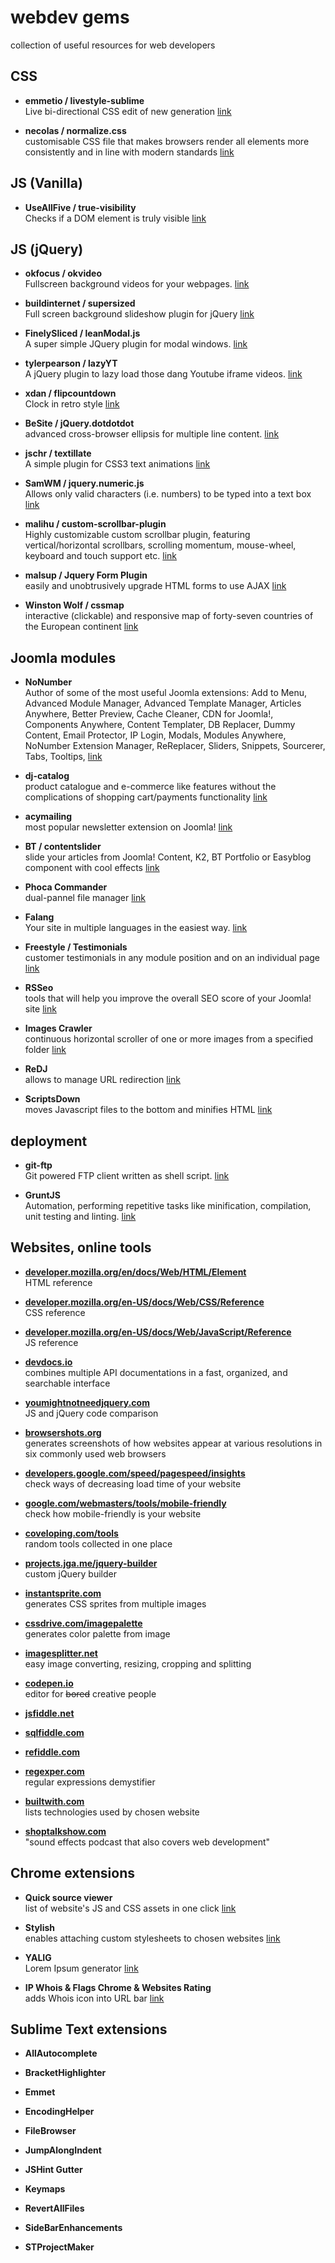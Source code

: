 # webdev gems
collection of useful resources for web developers

  
## CSS

* **emmetio / livestyle-sublime**  
Live bi-directional CSS edit of new generation
[link](https://github.com/emmetio/livestyle-sublime)

* **necolas / normalize.css**  
customisable CSS file that makes browsers render all elements more consistently and in line with modern standards
[link](https://github.com/necolas/normalize)

  
## JS (Vanilla)

* **UseAllFive / true-visibility**  
Checks if a DOM element is truly visible
[link](https://github.com/UseAllFive/true-visibility)

  
## JS (jQuery)

* **okfocus / okvideo**  
  Fullscreen background videos for your webpages.
[link](https://github.com/okfocus/okvideo)

* **buildinternet / supersized**  
  Full screen background slideshow plugin for jQuery
[link](https://github.com/buildinternet/supersized)

* **FinelySliced / leanModal.js**  
   A super simple JQuery plugin for modal windows. 
[link](https://github.com/FinelySliced/leanModal.js)

* **tylerpearson / lazyYT**  
   A jQuery plugin to lazy load those dang Youtube iframe videos.
[link](https://github.com/tylerpearson/lazyYT)

* **xdan / flipcountdown**  
Clock in retro style
[link](https://github.com/xdan/flipcountdown)

* **BeSite / jQuery.dotdotdot**  
advanced cross-browser ellipsis for multiple line content.
[link](https://github.com/BeSite/jQuery.dotdotdot)

* **jschr / textillate**  
A simple plugin for CSS3 text animations
[link](https://github.com/jschr/textillate)

* **SamWM / jquery.numeric.js**  
Allows only valid characters (i.e. numbers) to be typed into a text box
[link](https://github.com/SamWM/jQuery.numeric.js)

* **malihu / custom-scrollbar-plugin**  
Highly customizable custom scrollbar plugin, featuring vertical/horizontal scrollbars, scrolling momentum, mouse-wheel, keyboard and touch support etc.
[link](https://github.com/malihu/custom-scrollbar-plugin)

* **malsup / Jquery Form Plugin**  
easily and unobtrusively upgrade HTML forms to use AJAX
[link](https://github.com/malsup/form)

* **Winston Wolf / cssmap**  
interactive (clickable) and responsive map of forty-seven countries of the European continent
[link](http://winstonwolf.pl/clickable-maps/europe.html)

  
## Joomla modules

* **NoNumber**  
Author of some of the most useful Joomla extensions: 
 Add to Menu,
 Advanced Module Manager,
 Advanced Template Manager,
 Articles Anywhere,
 Better Preview,
 Cache Cleaner,
 CDN for Joomla!,
 Components Anywhere,
 Content Templater,
 DB Replacer,
 Dummy Content,
 Email Protector,
 IP Login,
 Modals,
 Modules Anywhere,
 NoNumber Extension Manager,
 ReReplacer,
 Sliders,
 Snippets,
 Sourcerer,
 Tabs,
 Tooltips,
[link](http://nonumber.nl)

* **dj-catalog**  
product catalogue and e-commerce like features without the complications of shopping cart/payments functionality
[link](http://extensions.joomla.org/extension/directory-a-documentation/directory/dj-catalog-2)

* **acymailing**  
most popular newsletter extension on Joomla!
[link](http://extensions.joomla.org/extensions/extension/marketing/newsletter/acymailing-starter)

* **BT / contentslider**  
slide your articles from Joomla! Content, K2, BT Portfolio or Easyblog component with cool effects
[link](http://extensions.joomla.org/extension/bt-content-slider)

* **Phoca Commander**  
dual-pannel file manager
[link](http://extensions.joomla.org/extension/phoca-commander)

* **Falang**  
Your site in multiple languages in the easiest way. 
[link](http://extensions.joomla.org/extension/falang)

* **Freestyle / Testimonials**  
customer testimonials in any module position and on an individual page
[link](http://extensions.joomla.org/extensions/extension/contacts-and-feedback/testimonials-a-suggestions/testimonials)

* **RSSeo**  
tools that will help you improve the overall SEO score of your Joomla! site
[link](http://extensions.joomla.org/extension/site-management/seo-a-metadata/rsseo-suite)

* **Images Crawler**  
continuous horizontal scroller of one or more images from a specified folder
[link](http://extensions.joomla.org/extension/images-crawler)

* **ReDJ**  
 allows to manage URL redirection
[link](http://extensions.joomla.org/extension/redj)

* **ScriptsDown**  
moves Javascript files to the bottom and minifies HTML
[link](http://extensions.joomla.org/extension/scriptsdown)

  
## deployment

* **git-ftp**  
Git powered FTP client written as shell script.
[link](https://github.com/git-ftp/git-ftp)

* **GruntJS**  
Automation, performing repetitive tasks like minification, compilation, unit testing and linting.
[link](http://gruntjs.com/)

  
## Websites, online tools

* **[developer.mozilla.org/en/docs/Web/HTML/Element](http://developer.mozilla.org/en/docs/Web/HTML/Element)**  
HTML reference


* **[developer.mozilla.org/en-US/docs/Web/CSS/Reference](http://developer.mozilla.org/en-US/docs/Web/CSS/Reference)**  
CSS reference

* **[developer.mozilla.org/en-US/docs/Web/JavaScript/Reference](http://developer.mozilla.org/en-US/docs/Web/JavaScript/Reference)**  
JS reference

* **[devdocs.io](http://devdocs.io)**  
combines multiple API documentations in a fast, organized, and searchable interface

* **[youmightnotneedjquery.com](http://youmightnotneedjquery.com)**  
JS and jQuery code comparison

* **[browsershots.org](http://browsershots.org)**  
generates screenshots of how websites appear at various resolutions in six commonly used web browsers

* **[developers.google.com/speed/pagespeed/insights](http://developers.google.com/speed/pagespeed/insights)**  
check ways of decreasing load time of your website

* **[google.com/webmasters/tools/mobile-friendly](http://google.com/webmasters/tools/mobile-friendly)**  
check how mobile-friendly is your website

* **[coveloping.com/tools](http://coveloping.com/tools)**  
random tools collected in one place

* **[projects.jga.me/jquery-builder](http://projects.jga.me/jquery-builder)**  
custom jQuery builder

* **[instantsprite.com](http://instantsprite.com)**  
generates CSS sprites from multiple images

* **[cssdrive.com/imagepalette](http://cssdrive.com/imagepalette)**  
generates color palette from image

* **[imagesplitter.net](http://imagesplitter.net)**  
easy image converting, resizing, cropping and splitting

* **[codepen.io](http://codepen.io)**  
editor for ~~bored~~ creative people

* **[jsfiddle.net](http://jsfiddle.net)**  

* **[sqlfiddle.com](http://sqlfiddle.com)**  

* **[refiddle.com](http://refiddle.com)**  

* **[regexper.com](http://regexper.com)**  
regular expressions demystifier

* **[builtwith.com](http://builtwith.com)**  
lists technologies used by chosen website

* **[shoptalkshow.com](http://shoptalkshow.com)**  
"sound effects podcast that also covers web development"


	
  
## Chrome extensions

* **Quick source viewer**  
list of website's JS and CSS assets in one click [link](https://chrome.google.com/webstore/detail/quick-source-viewer/cfmcghennfbpmhemnnfjhkdmnbidpanb)

* **Stylish**  
enables attaching custom stylesheets to chosen websites [link](https://chrome.google.com/webstore/detail/stylish/fjnbnpbmkenffdnngjfgmeleoegfcffe?hl=en)

* **YALIG**  
Lorem Ipsum generator [link](https://chrome.google.com/webstore/detail/yet-another-lorem-ipsum-g/jffcmkkfbampimhpimhofhhkanhflfce?hl=en)

* **IP Whois & Flags Chrome & Websites Rating**  
adds Whois icon into URL bar [link](https://chrome.google.com/webstore/detail/ip-whois-flags-chrome-web/kmdfbacgombndnllogoijhnggalgmkon?hl=en)


  
## Sublime Text extensions


* **AllAutocomplete**  

* **BracketHighlighter**  

* **Emmet**  

* **EncodingHelper**  

* **FileBrowser**  

* **JumpAlongIndent**  

* **JSHint Gutter**  

* **Keymaps**  

* **RevertAllFiles**  

* **SideBarEnhancements**  

* **STProjectMaker**
